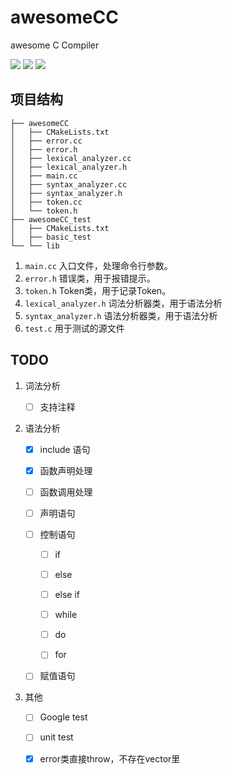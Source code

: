 # awesomeCC
awesome C Compiler

![](https://img.shields.io/travis/cjhahaha/awesomeCC.svg)
![](https://img.shields.io/badge/language-c++-orange.svg)
![](https://img.shields.io/badge/license-MIT-000000.svg)




## 项目结构
```
├── awesomeCC
│   ├── CMakeLists.txt
│   ├── error.cc
│   ├── error.h
│   ├── lexical_analyzer.cc
│   ├── lexical_analyzer.h
│   ├── main.cc
│   ├── syntax_analyzer.cc
│   ├── syntax_analyzer.h
│   ├── token.cc
│   └── token.h
├── awesomeCC_test
│   ├── CMakeLists.txt
│   ├── basic_test
└── └── lib
```



1. `main.cc`
   入口文件，处理命令行参数。
2. `error.h`
   错误类，用于报错提示。
3. `token.h`
   Token类，用于记录Token。
4. `lexical_analyzer.h`
   词法分析器类，用于语法分析
5. `syntax_analyzer.h`
   语法分析器类，用于语法分析
6. `test.c`
    用于测试的源文件



## TODO

1. 词法分析

   - [ ] 支持注释

2. 语法分析

   - [x] include 语句

   - [x] 函数声明处理

   - [ ] 函数调用处理

   - [ ] 声明语句

   - [ ] 控制语句

      - [ ] if

      - [ ] else

      - [ ] else if

      - [ ] while

      - [ ] do

      - [ ] for

   - [ ] 赋值语句

3. 其他
   - [ ] Google test

   - [ ] unit test

   - [x] error类直接throw，不存在vector里
